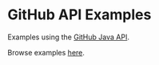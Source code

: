 # GitHub API Examples
Examples using the [GitHub Java API](https://github.com/eclipse/egit-github/tree/master/org.eclipse.egit.github.core).

Browse examples [here](https://github.com/kevinsawicki/github-api-examples/tree/master/examples/src/main/java/com/github/kevinsawicki/api).

